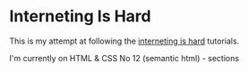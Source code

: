 # Interneting Is Hard
This is my attempt at following the [interneting is hard](https://internetingishard.com/) tutorials.

I'm currently on HTML & CSS No 12 (semantic html) - sections
